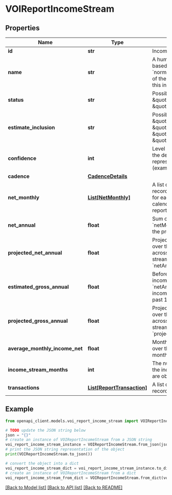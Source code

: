 # VOIReportIncomeStream


## Properties

Name | Type | Description | Notes
------------ | ------------- | ------------- | -------------
**id** | **str** | Income stream ID | 
**name** | **str** | A human-readable name based on the &#x60;normalizedPayee&#x60; name of the transactions for this income stream | 
**status** | **str** | Possible values: \&quot;ACTIVE\&quot;, \&quot;INACTIVE\&quot; | 
**estimate_inclusion** | **str** | Possible values: \&quot;HIGH\&quot;, \&quot;MODERATE\&quot;, \&quot;LOW\&quot;, \&quot;NO\&quot; | 
**confidence** | **int** | Level of confidence that the deposit stream represents income (example: 85%) | 
**cadence** | [**CadenceDetails**](CadenceDetails.md) |  | 
**net_monthly** | [**List[NetMonthly]**](NetMonthly.md) | A list of net monthly records. One instance for each complete calendar month in the report. | [optional] 
**net_annual** | **float** | Sum of all values in &#x60;netMonthlyIncome&#x60; over the previous 12 months | [optional] 
**projected_net_annual** | **float** | Projected net income over the next 12 months, across all income streams, based on &#x60;netAnnualIncome&#x60; | [optional] 
**estimated_gross_annual** | **float** | Before-tax gross annual income (estimated from &#x60;netAnnual&#x60;) across all income stream in the past 12 months | [optional] 
**projected_gross_annual** | **float** | Projected gross income over the next 12 months, across all active income streams, based on &#x60;projectedNetAnnual&#x60; | [optional] 
**average_monthly_income_net** | **float** | Monthly average amount over the previous 24 months | [optional] 
**income_stream_months** | **int** | The number of months the income transactions are observed | [optional] 
**transactions** | [**List[ReportTransaction]**](ReportTransaction.md) | A list of transaction records | 

## Example

```python
from openapi_client.models.voi_report_income_stream import VOIReportIncomeStream

# TODO update the JSON string below
json = "{}"
# create an instance of VOIReportIncomeStream from a JSON string
voi_report_income_stream_instance = VOIReportIncomeStream.from_json(json)
# print the JSON string representation of the object
print(VOIReportIncomeStream.to_json())

# convert the object into a dict
voi_report_income_stream_dict = voi_report_income_stream_instance.to_dict()
# create an instance of VOIReportIncomeStream from a dict
voi_report_income_stream_from_dict = VOIReportIncomeStream.from_dict(voi_report_income_stream_dict)
```
[[Back to Model list]](../README.md#documentation-for-models) [[Back to API list]](../README.md#documentation-for-api-endpoints) [[Back to README]](../README.md)



